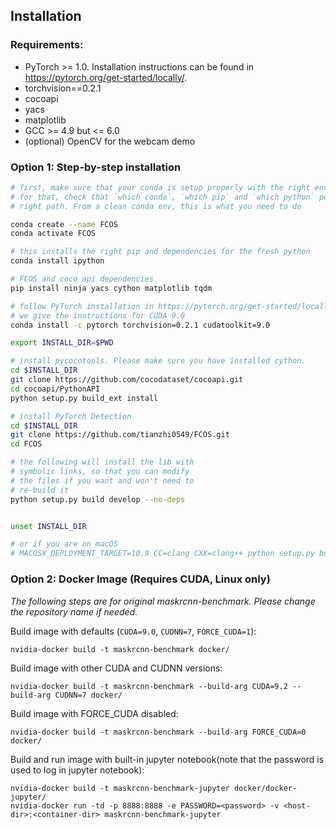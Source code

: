 ## Installation

### Requirements:
- PyTorch >= 1.0. Installation instructions can be found in https://pytorch.org/get-started/locally/.
- torchvision==0.2.1
- cocoapi
- yacs
- matplotlib
- GCC >= 4.9 but <= 6.0
- (optional) OpenCV for the webcam demo

### Option 1: Step-by-step installation

```bash
# first, make sure that your conda is setup properly with the right environment
# for that, check that `which conda`, `which pip` and `which python` points to the
# right path. From a clean conda env, this is what you need to do

conda create --name FCOS
conda activate FCOS

# this installs the right pip and dependencies for the fresh python
conda install ipython

# FCOS and coco api dependencies
pip install ninja yacs cython matplotlib tqdm

# follow PyTorch installation in https://pytorch.org/get-started/locally/
# we give the instructions for CUDA 9.0
conda install -c pytorch torchvision=0.2.1 cudatoolkit=9.0

export INSTALL_DIR=$PWD

# install pycocotools. Please make sure you have installed cython.
cd $INSTALL_DIR
git clone https://github.com/cocodataset/cocoapi.git
cd cocoapi/PythonAPI
python setup.py build_ext install

# install PyTorch Detection
cd $INSTALL_DIR
git clone https://github.com/tianzhi0549/FCOS.git
cd FCOS

# the following will install the lib with
# symbolic links, so that you can modify
# the files if you want and won't need to
# re-build it
python setup.py build develop --no-deps


unset INSTALL_DIR

# or if you are on macOS
# MACOSX_DEPLOYMENT_TARGET=10.9 CC=clang CXX=clang++ python setup.py build develop
```

### Option 2: Docker Image (Requires CUDA, Linux only)
*The following steps are for original maskrcnn-benchmark. Please change the repository name if needed.* 

Build image with defaults (`CUDA=9.0`, `CUDNN=7`, `FORCE_CUDA=1`):

    nvidia-docker build -t maskrcnn-benchmark docker/
    
Build image with other CUDA and CUDNN versions:

    nvidia-docker build -t maskrcnn-benchmark --build-arg CUDA=9.2 --build-arg CUDNN=7 docker/
    
Build image with FORCE_CUDA disabled:

    nvidia-docker build -t maskrcnn-benchmark --build-arg FORCE_CUDA=0 docker/
    
Build and run image with built-in jupyter notebook(note that the password is used to log in jupyter notebook):

    nvidia-docker build -t maskrcnn-benchmark-jupyter docker/docker-jupyter/
    nvidia-docker run -td -p 8888:8888 -e PASSWORD=<password> -v <host-dir>:<container-dir> maskrcnn-benchmark-jupyter
